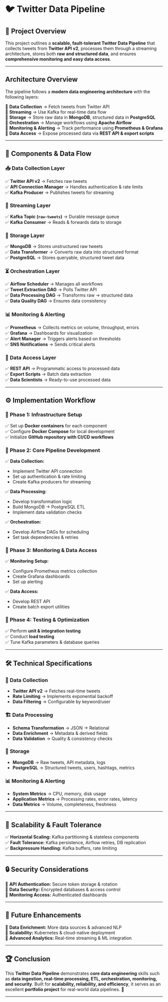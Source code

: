 # 🐦 Twitter Data Pipeline

## 📌 Project Overview  
This project outlines a **scalable, fault-tolerant Twitter Data Pipeline** that collects tweets from **Twitter API v2**, processes them through a streaming architecture, stores both **raw and structured data**, and ensures **comprehensive monitoring and easy data access**.

---

##  Architecture Overview  
The pipeline follows a **modern data engineering architecture** with the following layers:  

🔹 **Data Collection** → Fetch tweets from Twitter API  
🔹 **Streaming** → Use Kafka for real-time data flow  
🔹 **Storage** → Store raw data in **MongoDB**, structured data in **PostgreSQL**  
🔹 **Orchestration** → Manage workflows using **Apache Airflow**  
🔹 **Monitoring & Alerting** → Track performance using **Prometheus & Grafana**  
🔹 **Data Access** → Expose processed data via **REST API & export scripts**  

---

## 🔄 Components & Data Flow  
### 📥 **Data Collection Layer**  
✅ **Twitter API v2** → Fetches raw tweets  
✅ **API Connection Manager** → Handles authentication & rate limits  
✅ **Kafka Producer** → Publishes tweets for streaming  

### 🚀 **Streaming Layer**  
✅ **Kafka Topic (`raw-tweets`)** → Durable message queue  
✅ **Kafka Consumer** → Reads & forwards data to storage  

### 💾 **Storage Layer**  
✅ **MongoDB** → Stores unstructured raw tweets  
✅ **Data Transformer** → Converts raw data into structured format  
✅ **PostgreSQL** → Stores queryable, structured tweet data  

### ⏳ **Orchestration Layer**  
✅ **Airflow Scheduler** → Manages all workflows  
✅ **Tweet Extraction DAG** → Polls Twitter API  
✅ **Data Processing DAG** → Transforms raw → structured data  
✅ **Data Quality DAG** → Ensures data consistency  

### 📊 **Monitoring & Alerting**  
✅ **Prometheus** → Collects metrics on volume, throughput, errors  
✅ **Grafana** → Dashboards for visualization  
✅ **Alert Manager** → Triggers alerts based on thresholds  
✅ **SNS Notifications** → Sends critical alerts  

### 🔎 **Data Access Layer**  
✅ **REST API** → Programmatic access to processed data  
✅ **Export Scripts** → Batch data extraction  
✅ **Data Scientists** → Ready-to-use processed data  

---

## ⚙️ Implementation Workflow  
### 📍 **Phase 1: Infrastructure Setup**  
✅ Set up **Docker containers** for each component  
✅ Configure **Docker Compose** for local development  
✅ Initialize **GitHub repository with CI/CD workflows**  

### 📍 **Phase 2: Core Pipeline Development**  
✅ **Data Collection:**  
   - Implement Twitter API connection  
   - Set up authentication & rate limiting  
   - Create Kafka producers for streaming  

✅ **Data Processing:**  
   - Develop transformation logic  
   - Build MongoDB → PostgreSQL ETL  
   - Implement data validation checks  

✅ **Orchestration:**  
   - Develop Airflow DAGs for scheduling  
   - Set task dependencies & retries  

### 📍 **Phase 3: Monitoring & Data Access**  
✅ **Monitoring Setup:**  
   - Configure Prometheus metrics collection  
   - Create Grafana dashboards  
   - Set up alerting  

✅ **Data Access:**  
   - Develop REST API  
   - Create batch export utilities  

### 📍 **Phase 4: Testing & Optimization**  
✅ Perform **unit & integration testing**  
✅ Conduct **load testing**  
✅ Tune Kafka parameters & database queries  

---

## 🛠️ **Technical Specifications**  
### 📡 **Data Collection**  
- **Twitter API v2** → Fetches real-time tweets  
- **Rate Limiting** → Implements exponential backoff  
- **Data Filtering** → Configurable by keyword/user  

### 🏗 **Data Processing**  
- **Schema Transformation** → JSON → Relational  
- **Data Enrichment** → Metadata & derived fields  
- **Data Validation** → Quality & consistency checks  

### 💾 **Storage**  
- **MongoDB** → Raw tweets, API metadata, logs  
- **PostgreSQL** → Structured tweets, users, hashtags, metrics  

### 📊 **Monitoring & Alerting**  
- **System Metrics** → CPU, memory, disk usage  
- **Application Metrics** → Processing rates, error rates, latency  
- **Data Metrics** → Volume, completeness, freshness  

---

## 🚀 Scalability & Fault Tolerance  
✅ **Horizontal Scaling:** Kafka partitioning & stateless components  
✅ **Fault Tolerance:** Kafka persistence, Airflow retries, DB replication  
✅ **Backpressure Handling:** Kafka buffers, rate limiting  

---

## 🔒 Security Considerations  
🔹 **API Authentication:** Secure token storage & rotation  
🔹 **Data Security:** Encrypted databases & access control  
🔹 **Monitoring Access:** Authenticated dashboards  

---

## 🚀 Future Enhancements  
🔹 **Data Enrichment:** More data sources & advanced NLP  
🔹 **Scalability:** Kubernetes & cloud-native deployment  
🔹 **Advanced Analytics:** Real-time streaming & ML integration  

---

## 🏆 Conclusion  
This **Twitter Data Pipeline** demonstrates **core data engineering** skills such as **data ingestion, real-time processing, ETL, orchestration, monitoring, and security**. Built for **scalability, reliability, and efficiency**, it serves as an excellent **portfolio project** for real-world data pipelines. 🌟  

---
